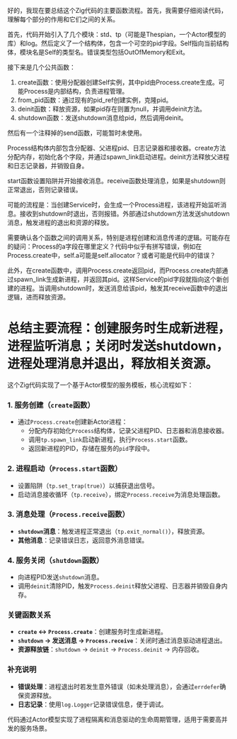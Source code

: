 好的，我现在要总结这个Zig代码的主要函数流程。首先，我需要仔细阅读代码，理解每个部分的作用和它们之间的关系。

首先，代码开始引入了几个模块：std、tp（可能是Thespian，一个Actor模型的库）和log。然后定义了一个结构体，包含一个可空的pid字段。Self指向当前结构体，模块名是Self的类型名。错误类型包括OutOfMemory和Exit。

接下来是几个公共函数：
1. create函数：使用分配器创建Self实例，其中pid由Process.create生成。可能Process是内部结构，负责进程管理。
2. from_pid函数：通过现有的pid_ref创建实例，克隆pid。
3. deinit函数：释放资源，如果pid存在则置为null，并调用deinit方法。
4. shutdown函数：发送shutdown消息给pid，然后调用deinit。

然后有一个注释掉的send函数，可能暂时未使用。

Process结构体内部包含分配器、父进程pid、日志记录器和接收器。create方法分配内存，初始化各个字段，并通过spawn_link启动进程。deinit方法释放父进程和日志记录器，并销毁自身。

start函数设置陷阱并开始接收消息。receive函数处理消息，如果是shutdown则正常退出，否则记录错误。

可能的流程是：当创建Service时，会生成一个Process进程，该进程开始监听消息。接收到shutdown时退出，否则报错。外部通过shutdown方法发送shutdown消息，触发进程的退出和资源的释放。

需要确认各个函数之间的调用关系，特别是进程创建和消息传递的逻辑。可能存在的疑问：Process的a字段在哪里定义？代码中似乎有拼写错误，例如在Process.create中，self.a可能是self.allocator？或者可能是代码中的错误？

此外，在create函数中，调用Process.create返回pid，而Process.create内部通过spawn_link生成新进程，并返回其pid。这样Service的pid字段就指向这个新创建的进程。当调用shutdown时，发送消息给该pid，触发其receive函数中的退出逻辑，进而释放资源。

总结主要流程：创建服务时生成新进程，进程监听消息；关闭时发送shutdown，进程处理消息并退出，释放相关资源。
================================================
这个Zig代码实现了一个基于Actor模型的服务模板，核心流程如下：

### 1. **服务创建（`create`函数）**
- 通过`Process.create`创建新Actor进程：
  - 分配内存初始化`Process`结构体，记录父进程PID、日志器和消息接收器。
  - 调用`tp.spawn_link`启动新进程，执行`Process.start`函数。
  - 返回新进程的PID，存储在服务的`pid`字段中。

### 2. **进程启动（`Process.start`函数）**
- 设置陷阱（`tp.set_trap(true)`）以捕获退出信号。
- 启动消息接收循环（`tp.receive`），绑定`Process.receive`为消息处理函数。

### 3. **消息处理（`Process.receive`函数）**
- **`shutdown`消息**：触发进程正常退出（`tp.exit_normal()`），释放资源。
- **其他消息**：记录错误日志，返回意外消息错误。

### 4. **服务关闭（`shutdown`函数）**
- 向进程PID发送`shutdown`消息。
- 调用`deinit`清除PID，触发`Process.deinit`释放父进程、日志器并销毁自身内存。

### 关键函数关系
- **`create` ↔ `Process.create`**：创建服务时生成新进程。
- **`shutdown` → 发送消息 → `Process.receive`**：关闭时通过消息驱动进程退出。
- **资源释放链**：`shutdown` → `deinit` → `Process.deinit` → 内存回收。

### 补充说明
- **错误处理**：进程退出时若发生意外错误（如未处理消息），会通过`errdefer`确保资源释放。
- **日志记录**：使用`log.Logger`记录错误信息，便于调试。

代码通过Actor模型实现了进程隔离和消息驱动的生命周期管理，适用于需要高并发的服务场景。